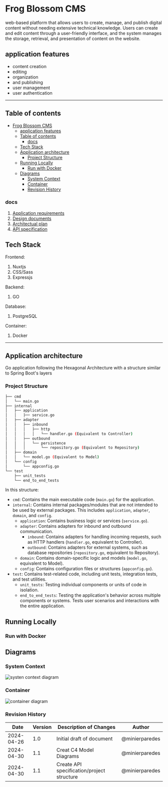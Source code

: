 # Frog Blossom CMS

web-based platform that allows users to create, manage, and publish digital content without needing extensive technical knowledge.
Users can create and edit content through a user-friendly interface, and the system manages the storage, retrieval, and presentation of content on the website.

## application features

- content creation
- editing
- organization
- and publishing
- user management
- user authentication

---

## Table of contents

- [Frog Blossom CMS](#frog-blossom-cms)
  - [application features](#application-features)
  - [Table of contents](#table-of-contents)
    - [docs](#docs)
  - [Tech Stack](#tech-stack)
  - [Application architecture](#application-architecture)
    - [Project Structure](#project-structure)
  - [Running Locally](#running-locally)
    - [Run with Docker](#run-with-docker)
  - [Diagrams](#diagrams)
    - [System Context](#system-context)
    - [Container](#container)
    - [Revision History](#revision-history)

### docs

1. [Application requirements](/frog-blossom-cms/application-requirements.md)
2. [Design documents](/design-docs/)
3. [Architectual plan](/design-docs/)
4. [API specification](/design-docs/api-specification.md)

## Tech Stack

Frontend:

1. Nuxtjs
2. CSS/Sass
3. Expressjs

Backend:

1. GO

Database:

1. PostgreSQL

Container:

1. Docker

---

## Application architecture

Go application following the Hexagonal Architecture with a structure similar to Spring Boot's layers

### Project Structure

```bash
├── cmd
│   └── main.go
├── internal
│   ├── application
│   │   ├── service.go
│   ├── adapter
│   │   ├── inbound
│   │   │   ├── http
│   │   │   │   └── handler.go (Equivalent to Controller)
│   │   ├── outbound
│   │   │   └── persistence
│   │   │       └── repository.go (Equivalent to Repository)
│   ├── domain
│   │   └── model.go (Equivalent to Model)
│   └── config
│       └── appconfig.go
└── test
    ├── unit_tests
    └── end_to_end_tests
```

In this structure:

- `cmd`: Contains the main executable code (`main.go`) for the application.
- `internal`: Contains internal packages/modules that are not intended to be used by external packages. This includes `application`, `adapter`, `domain`, and `config`.
  - `application`: Contains business logic or services (`service.go`).
  - `adapter`: Contains adapters for inbound and outbound communication.
    - `inbound`: Contains adapters for handling incoming requests, such as HTTP handlers (`handler.go`, equivalent to Controller).
    - `outbound`: Contains adapters for external systems, such as database repositories (`repository.go`, equivalent to Repository).
  - `domain`: Contains domain-specific logic and models (`model.go`, equivalent to Model).
  - `config`: Contains configuration files or structures (`appconfig.go`).
- `test`: Contains test-related code, including unit tests, integration tests, and test utilities.
  - `unit_tests`: Testing individual components or units of code in isolation.
  - `end_to_end_tests`: Testing the application's behavior across multiple components or systems. Tests user scenarios and interactions with the entire application.

## Running Locally

### Run with Docker

## Diagrams

### System Context

![systen context diagram](/design-docs/sys-context-diagram.png)

### Container

![container diagram](/design-docs/containers-diagram.png)

### Revision History

| Date       | Version | Description of Changes              | Author |
|------------|---------|------------------------------------|--------|
| 2024-04-26 | 1.0     | Initial draft of document          | @minierparedes    |
| 2024-04-30 | 1.1     | Creat C4 Model Diagrams            | @minierparedes    |
| 2024-04-30 | 1.1     | Create API specification/project structure  | @minierparedes    |

